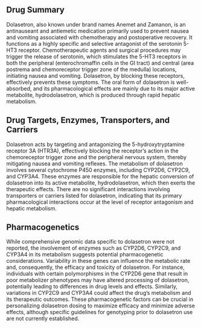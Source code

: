 ## Drug Summary
Dolasetron, also known under brand names Anemet and Zamanon, is an antinauseant and antiemetic medication primarily used to prevent nausea and vomiting associated with chemotherapy and postoperative recovery. It functions as a highly specific and selective antagonist of the serotonin 5-HT3 receptor. Chemotherapeutic agents and surgical procedures may trigger the release of serotonin, which stimulates the 5-HT3 receptors in both the peripheral (enterochromaffin cells in the GI tract) and central (area postrema and chemoreceptor trigger zone of the medulla) locations, initiating nausea and vomiting. Dolasetron, by blocking these receptors, effectively prevents these symptoms. The oral form of dolasetron is well-absorbed, and its pharmacological effects are mainly due to its major active metabolite, hydrodolasetron, which is produced through rapid hepatic metabolism.

## Drug Targets, Enzymes, Transporters, and Carriers
Dolasetron acts by targeting and antagonizing the 5-hydroxytryptamine receptor 3A (HTR3A), effectively blocking the receptor’s action in the chemoreceptor trigger zone and the peripheral nervous system, thereby mitigating nausea and vomiting reflexes. The metabolism of dolasetron involves several cytochrome P450 enzymes, including CYP2D6, CYP2C9, and CYP3A4. These enzymes are responsible for the hepatic conversion of dolasetron into its active metabolite, hydrodolasetron, which then exerts the therapeutic effects. There are no significant interactions involving transporters or carriers listed for dolasetron, indicating that its primary pharmacological interactions occur at the level of receptor antagonism and hepatic metabolism.

## Pharmacogenetics
While comprehensive genomic data specific to dolasetron were not reported, the involvement of enzymes such as CYP2D6, CYP2C9, and CYP3A4 in its metabolism suggests potential pharmacogenetic considerations. Variability in these genes can influence the metabolic rate and, consequently, the efficacy and toxicity of dolasetron. For instance, individuals with certain polymorphisms in the CYP2D6 gene that result in poor metabolizer phenotypes may have altered processing of dolasetron, potentially leading to differences in drug levels and effects. Similarly, variations in CYP2C9 and CYP3A4 could affect the drug’s metabolism and its therapeutic outcomes. These pharmacogenetic factors can be crucial in personalizing dolasetron dosing to maximize efficacy and minimize adverse effects, although specific guidelines for genotyping prior to dolasetron use are not currently established.